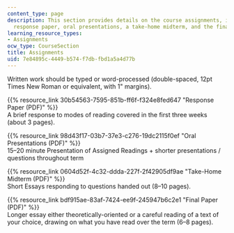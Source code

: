 ```yaml
---
content_type: page
description: This section provides details on the course assignments, including a
  response paper, oral presentations, a take-home midterm, and the final paper.
learning_resource_types:
- Assignments
ocw_type: CourseSection
title: Assignments
uid: 7e84895c-4449-b574-f7db-fbd1a5a4d77b
---
```


Written work should be typed or word-processed (double-spaced, 12pt Times New Roman or equivalent, with 1" margins).

{{% resource_link 30b54563-7595-851b-ff6f-f324e8fed647 "Response Paper (PDF)" %}}  
A brief response to modes of reading covered in the first three weeks (about 3 pages).

{{% resource_link 98d43f17-03b7-37e3-c276-19dc2115f0ef "Oral Presentations (PDF)" %}}  
15–20 minute Presentation of Assigned Readings + shorter presentations / questions throughout term

{{% resource_link 0604d52f-4c32-ddda-227f-2f42905df9ae "Take-Home Midterm (PDF)" %}}  
Short Essays responding to questions handed out (8–10 pages).

{{% resource_link bdf915ae-83af-7424-ee9f-245947b6c2e1 "Final Paper (PDF)" %}}  
Longer essay either theoretically-oriented or a careful reading of a text of your choice, drawing on what you have read over the term (6–8 pages).